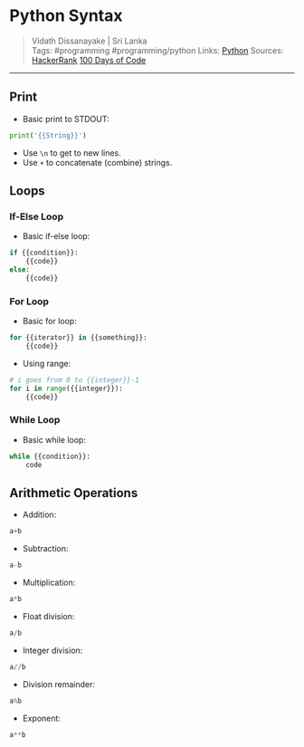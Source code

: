 # Python Syntax

> Vidath Dissanayake | Sri Lanka  
> Tags: #programming #programming/python 
> Links: [Python](Python.md)
> Sources: [HackerRank](https://www.hackerrank.com/domains/python) [100 Days of Code](https://www.udemy.com/course/100-days-of-code)

---

## Print

- Basic print to STDOUT:
```python
print('{{String}}')
```
- Use `\n` to get to new lines.
- Use `+` to concatenate (combine) strings.
## Loops

### If-Else Loop

- Basic if-else loop:
```python
if {{condition}}:
    {{code}}
else:
    {{code}}
```

### For Loop

- Basic for loop:
```python
for {{iterator}} in {{something}}:
    {{code}}
```
- Using range:
```python
# i goes from 0 to {{integer}}-1
for i in range({{integer}}):
    {{code}}
```
### While Loop

- Basic while loop:
```python
while {{condition}}:
    code
```

## Arithmetic Operations

- Addition: 
```python
a+b
```
- Subtraction:
```python
a-b
```
- Multiplication:
```python
a*b
```
- Float division:
```python
a/b
```
- Integer division:
```python
a//b
```
- Division remainder:
```python
a%b
```
- Exponent:
```python
a**b
```